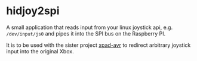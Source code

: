 # hidjoy2spi

A small application that reads input from your linux joystick api, e.g. `/dev/input/js0`
and pipes it into the SPI bus on the Raspberry PI.

It is to be used with the sister project [xpad-avr](https://github.com/ripdajacker/xpad-avr)
to redirect arbitrary joystick input into the original Xbox.